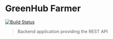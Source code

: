 # GreenHub Farmer

[![Build Status](https://travis-ci.org/greenhub-project/farmer.svg?branch=develop)](https://travis-ci.org/greenhub-project/farmer)

> Backend application providing the REST API
